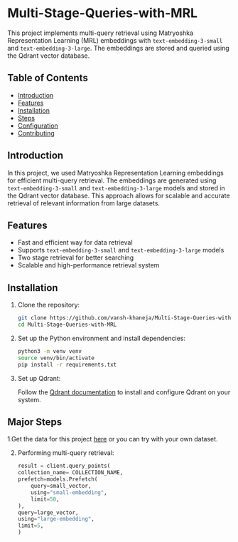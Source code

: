 # Multi-Stage-Queries-with-MRL
This project implements multi-query retrieval using Matryoshka Representation Learning (MRL) embeddings with `text-embedding-3-small` and `text-embedding-3-large`. The embeddings are stored and queried using the Qdrant vector database.

## Table of Contents

- [Introduction](#introduction)
- [Features](#features)
- [Installation](#installation)
- [Steps](#steps)
- [Configuration](#configuration)
- [Contributing](#contributing)

## Introduction

In this project, we used Matryoshka Representation Learning embeddings for efficient multi-query retrieval. The embeddings are generated using `text-embedding-3-small` and `text-embedding-3-large` models and stored in the Qdrant vector database. This approach allows for scalable and accurate retrieval of relevant information from large datasets.

## Features

- Fast and efficient way for data retrieval
- Supports `text-embedding-3-small` and `text-embedding-3-large` models
- Two stage retrieval for better searching
- Scalable and high-performance retrieval system

## Installation

1. Clone the repository:

    ```sh
    git clone https://github.com/vansh-khaneja/Multi-Stage-Queries-with-MRL
    cd Multi-Stage-Queries-with-MRL
    ```

2. Set up the Python environment and install dependencies:

    ```sh
    python3 -m venv venv
    source venv/bin/activate
    pip install -r requirements.txt
    ```

3. Set up Qdrant:

    Follow the [Qdrant documentation](https://qdrant.tech/documentation/) to install and configure Qdrant on your system.

## Major Steps

1.Get the data for this project [here](https://run.unl.pt/bitstream/10362/135618/1/TEGI0570.pdf) or you can try with your own dataset.


2. Performing multi-query retrieval:

    ```python
    result = client.query_points(
    collection_name= COLLECTION_NAME,
    prefetch=models.Prefetch(
        query=small_vector,
        using="small-embedding",
        limit=50,
    ),
    query=large_vector,
    using="large-embedding",
    limit=5,
    )

    ```



